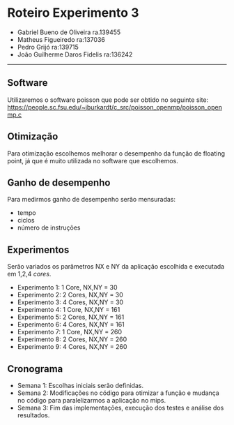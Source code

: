 # Roteiro Experimento 3
* Gabriel Bueno de Oliveira       ra.139455 
* Matheus Figueiredo              ra:137036
* Pedro Grijó                     ra:139715
* João Guilherme Daros Fidelis    ra:136242 

------------------------
## Software
Utilizaremos o software poisson que pode ser obtido no seguinte site:
https://people.sc.fsu.edu/~jburkardt/c_src/poisson_openmp/poisson_openmp.c

## Otimização
Para otimização escolhemos melhorar o desempenho da função de floating point, já que é muito utilizada no software que escolhemos.

## Ganho de desempenho
Para medirmos ganho de desempenho serão mensuradas:
- tempo
- ciclos
- número de instruções

## Experimentos
Serão variados os parâmetros NX e NY da aplicação escolhida e executada em 1,2,4 *cores*.
- Experimento 1: 1 Core, NX,NY = 30
- Experimento 2: 2 Cores, NX,NY = 30
- Experimento 3: 4 Cores, NX,NY = 30
- Experimento 4: 1 Core, NX,NY = 161
- Experimento 5: 2 Cores, NX,NY = 161
- Experimento 6: 4 Cores, NX,NY = 161
- Experimento 7: 1 Core, NX,NY = 260
- Experimento 8: 2 Cores, NX,NY = 260
- Experimento 9: 4 Cores, NX,NY = 260

## Cronograma
- Semana 1: Escolhas iniciais serão definidas.
- Semana 2: Modificações no código para otimizar a função e mudança no código para paralelizarmos a aplicação no mips.
- Semana 3: Fim das implementações, execução dos testes e análise dos resultados.
